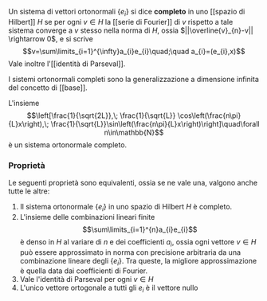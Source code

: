 Un sistema di vettori ortonormali $\{e_{i}\}$ si dice **completo** in uno [[spazio di Hilbert]] $H$ se per ogni $v\in H$ la [[serie di Fourier]] di $v$ rispetto a tale sistema converge a $v$ stesso nella norma di $H$, ossia $||\overline{v}_{n}-v|| \rightarrow 0$, e si scrive
$$v=\sum\limits_{i=1}^{\infty}a_{i}e_{i}\quad;\quad a_{i}=(e_{i},x)$$
Vale inoltre l'[[identità di Parseval]].

I sistemi ortonormali completi sono la generalizzazione a dimensione infinita del concetto di [[base]].

L'insieme
$$\left[\frac{1}{\sqrt{2L}},\; \frac{1}{\sqrt{L}} \cos\left(\frac{n\pi}{L}x\right),\; \frac{1}{\sqrt{L}}\sin\left(\frac{n\pi}{L}x\right)\right]\quad\forall n\in\mathbb{N}$$
è un sistema ortonormale completo.
### Proprietà
Le seguenti proprietà sono equivalenti, ossia se ne vale una, valgono anche tutte le altre:
1. Il sistema ortonormale $\{e_{i}\}$ in uno spazio di Hilbert $H$ è completo.
2. L'insieme delle combinazioni lineari finite $$\sum\limits_{i=1}^{n}a_{i}e_{i}$$è denso in $H$ al variare di $n$ e dei coefficienti $a_{i}$, ossia ogni vettore $v\in H$ può essere approssimato in norma con precisione arbitraria da una combinazione lineare degli $\{e_{i}\}$. Tra queste, la migliore approssimazione è quella data dai coefficienti di Fourier.
3. Vale l'identità di Parseval per ogni $v\in H$
4. L'unico vettore ortogonale a tutti gli $e_{i}$ è il vettore nullo
